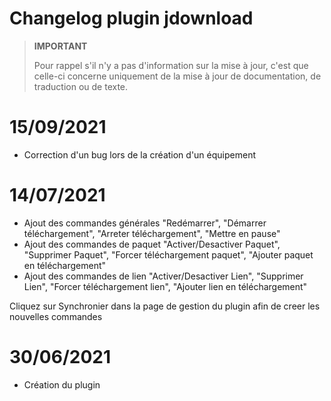 # Changelog plugin jdownload

>**IMPORTANT**
>
>Pour rappel s'il n'y a pas d'information sur la mise à jour, c'est que celle-ci concerne uniquement de la mise à jour de documentation, de traduction ou de texte.

# 15/09/2021

- Correction d'un bug lors de la création d'un équipement

# 14/07/2021

- Ajout des commandes générales "Redémarrer", "Démarrer téléchargement", "Arreter téléchargement", "Mettre en pause"
- Ajout des commandes de paquet "Activer/Desactiver Paquet", "Supprimer Paquet", "Forcer téléchargement paquet", "Ajouter paquet en téléchargement"
- Ajout des commandes de lien "Activer/Desactiver Lien", "Supprimer Lien", "Forcer téléchargement lien", "Ajouter lien en téléchargement"

Cliquez sur Synchronier dans la page de gestion du plugin afin de creer les nouvelles commandes

# 30/06/2021

- Création du plugin
